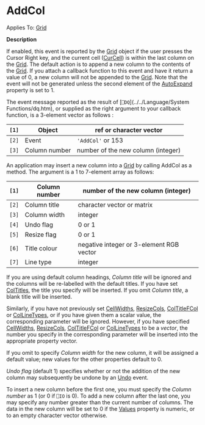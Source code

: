 




<h1 class="heading"><span class="name">AddCol</span></h1>

Applies To: [Grid](../a-z/grid.md)


**Description**


If enabled, this event is reported by the [Grid](../a-z/grid.md) object if the user presses the Cursor Right key, and the current cell ([CurCell](../a-z/curcell.md)) is within the last column on the [Grid](../a-z/grid.md). The default action is to append a new column to the contents of the [Grid](../a-z/grid.md). If you attach a callback function to this event and have it return a value of 0, a new column will not be appended to the [Grid](../a-z/grid.md). Note that the event will not be generated unless the second element of the [AutoExpand](../a-z/autoexpand.md) property is set to 1.




The event message reported as the result of [`⎕DQ`](../../Language/System Functions/dq.htm), or supplied as the right argument to your callback function, is a 3-element vector as follows :


| `[1]` | Object | ref or character vector |
| --- | --- | ---  |
| `[2]` | Event | `'AddCol'` or 153 |
| `[3]` | Column number | number of the new column (integer) |




An application may insert a new column into a [Grid](../a-z/grid.md) by calling 
      AddCol as a method. The argument is a 1 to 7-element array as 
      follows:


| `[1]` | Column number | number of the new column (integer) |
| --- | --- | ---  |
| `[2]` | Column title | character vector or matrix |
| `[3]` | Column width | integer |
| `[4]` | Undo flag | 0 or 1 |
| `[5]` | Resize flag | 0 or 1 |
| `[6]` | Title colour | negative integer or 3-element RGB vector |
| `[7]` | Line type | integer |



If you are using default column headings, *Column title* will be ignored and the columns will be re-labelled with the default titles. If you have set [ColTitles](../a-z/coltitles.md), the title you specify will be inserted. If you omit *Column title*, a blank title will be inserted.


Similarly, if you have not previously set [CellWidths](../a-z/cellwidths.md), [ResizeCols](../a-z/resizecols.md), [ColTitleFCol](../a-z/coltitlefcol.md) or [ColLineTypes](../a-z/collinetypes.md), or if you have given them a scalar value, the corresponding parameter will be ignored. However, if you have specified [CellWidths](../a-z/cellwidths.md), [ResizeCols](../a-z/resizecols.md), [ColTitleFCol](../a-z/coltitlefcol.md) or [ColLineTypes](../a-z/collinetypes.md) to be a *vector*, the number you specify in the corresponding parameter will be inserted into the appropriate property vector.


If you omit to specify *Column width* for the new column, it will be assigned a default value; new values for the other properties default to 0.


*Undo flag* (default 1) specifies whether or not the addition of the new column may subsequently be undone by an [Undo](../a-z/undo.md) event.


To insert a new column before the first one, you must specify the *Column number* as 1 (or 0 if `⎕IO` is 0). To add a new column after the last one, you may specify any number greater than the current number of columns. The data in the new column will be set to 0 if the [Values](../a-z/values.md) property is numeric, or to an empty character vector otherwise.


